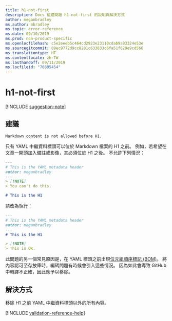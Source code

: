 ```yaml
---
title: h1-not-first
description: Docs 組建問題 h1-not-first 的說明與解決方式
author: meganbradley
ms.author: mbradley
ms.topic: error-reference
ms.date: 09/10/2019
ms.prod: non-product-specific
ms.openlocfilehash: c5e2eeeb5c464cd2923e23110cdab9a83324e53e
ms.sourcegitcommit: 89ec9772d9cc8281c633833c6fa51f629e9cd566
ms.translationtype: HT
ms.contentlocale: zh-TW
ms.lasthandoff: 09/11/2019
ms.locfileid: "70895454"
---
```

# <a name="h1-not-first"></a>h1-not-first

[!INCLUDE [suggestion-note](includes/suggestion-note.md)]

## <a name="suggestion"></a>建議

`Markdown content is not allowed before H1.`

只有 YAML 中繼資料標頭可以位於 Markdown 檔案的 H1 之前。 例如，若希望在文章一開頭加入備註或影像，其必須位於 H1 之後。 不允許下列情況：

```markdown
---
# This is the YAML metadata header
author: meganbradley
---
> [!NOTE]
> You can't do this.

# This is the H1
```

請改為執行：

```markdown
---
# This is the YAML metadata header
author: meganbradley
---
# This is the H1

> [!NOTE]
> This is OK.
```

此問題的另一個常見原因是，在 YAML 標頭之前出現[位元組順序標記 (BOM)](http://www.websina.com/bugzero/kb/unicode-bom.html)。 將內容認可至存放庫時，編碼問題有時候會引入這些情況。 因為如此會導致 GitHub 中轉譯不正確，因此應予以移除。

## <a name="resolution"></a>解決方式

移除 H1 之前 YAML 中繼資料標頭以外的所有內容。

<!--make sure to add this file to your includes folder and verify the path-->
[!INCLUDE [validation-reference-help](includes/validation-reference-help.md)]
